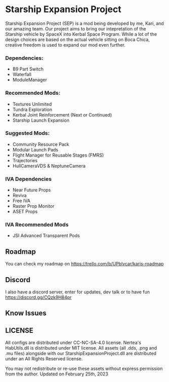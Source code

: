 # Starship Expansion Project
Starship Expansion Project (SEP) is a mod being developed by me, Kari, and our amazing team. Our project aims to bring our intepretation of the Starship vehicle by SpaceX into Kerbal Space Program. While a lot of the design choices are based on the actual vehicle sitting on Boca Chica, creative freedom is used to expand our mod even further.

### Dependencies:
- B9 Part Switch
- Waterfall
- ModuleManager

### Recommended Mods:
- Textures Unlimited
- Tundra Exploration
- Kerbal Joint Reinforcement (Next or Continued)
- Starship Launch Expansion

### Suggested Mods:
- Community Resource Pack 
- Modular Launch Pads
- Flight Manager for Reusable Stages (FMRS)
- Trajectories
- HullCameraVDS & NeptuneCamera

### IVA Dependencies
- Near Future Props
- Reviva
- Free IVA
- Raster Prop Monitor
- ASET Props

### IVA Recommended Mods

- JSI Advanced Transparent Pods

## Roadmap
You can check my roadmap on https://trello.com/b/UPblvcar/karis-roadmap

## Discord
I also have a discord server, enter for updates, dev talk or to have fun 
https://discord.gg/CQzk9H84pr

## Know Issues


## LICENSE
All configs are distributed under CC-NC-SA-4.0 license. 
Nertea's HabUtils.dll is distributed under MIT license. 
All assets (all .dds, .png and .mu files) alongside with our StarshipExpansionProject.dll are distributed under an All Rights Reserved license. 

You may not redistribute or re-use these assets without express permission from the author. Updated on February 25th, 2023
